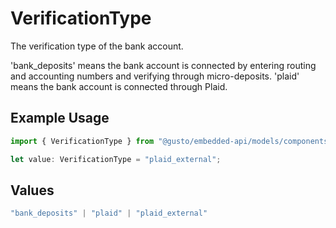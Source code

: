 # VerificationType

The verification type of the bank account.

'bank_deposits' means the bank account is connected by entering routing and accounting numbers and verifying through micro-deposits.
'plaid' means the bank account is connected through Plaid.

## Example Usage

```typescript
import { VerificationType } from "@gusto/embedded-api/models/components/companybankaccount.js";

let value: VerificationType = "plaid_external";
```

## Values

```typescript
"bank_deposits" | "plaid" | "plaid_external"
```
